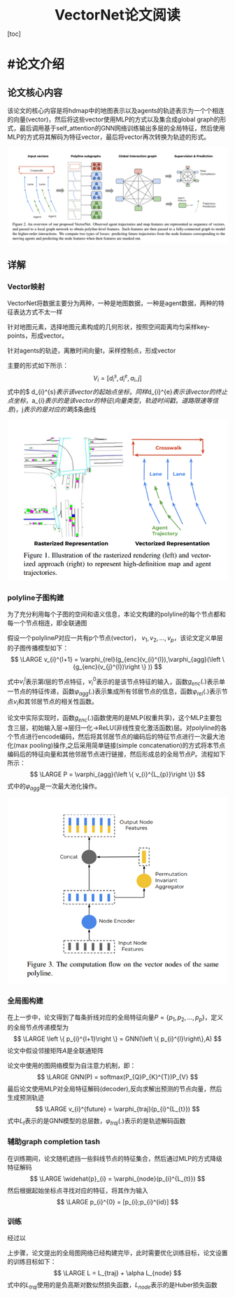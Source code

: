<center><span style="font-size:2rem;font-weight:bold;">VectorNet论文阅读</span></center>

[toc]

<div style="page-break-after: always;"></div>

# #论文介绍

## 论文核心内容

该论文的核心内容是将hdmap中的地图表示以及agents的轨迹表示为一个个相连的向量(vector)，然后将这些vector使用MLP的方式以及集合成global graph的形式，最后调用基于self_attention的GNN网络训练输出多层的全局特征，然后使用MLP的方式将其解码为特征vector，最后将vector再次转换为轨迹的形式。

![image-20240617142621329](VectorNet论文简介.assets/image-20240617142621329.png) 

## 详解

### Vector映射

VectorNet将数据主要分为两种，一种是地图数据，一种是agent数据，两种的特征表达方式不太一样

针对地图元素，选择地图元素构成的几何形状，按照空间距离均匀采样key-points，形成vector。

针对agents的轨迹，离散时间向量t，采样控制点，形成vector

主要的形式如下所示：
$$
V_{i} = [d_{i}^{s} ,d_{i}^{e} , a_{i} , j ]
$$
式中的$ d_{i}^{s}$表示该vector的起始点坐标，同样$d_{i}^{e}$表示该vector的终止点坐标，$a_{i}$表示的是该vector的特征(向量类型，轨迹时间戳，道路限速等信息)，$j$表示的是对应的第$j$条曲线

![image-20240617142512124](VectorNet论文简介.assets/image-20240617142512124.png) 

### polyline子图构建

为了充分利用每个子图的空间和语义信息，本论文构建的polyline的每个节点都和每一个节点相连，即全联通图



假设一个polyline$P$对应一共有p个节点(vector)， ${v_{1},v_{2},...,v_{p}}$，该论文定义单层的子图传播模型如下：
$$
\LARGE
v_{i}^{l+1} = \varphi_{rel}(g_{enc}(v_{i}^{l}),\varphi_{agg}(\left \{g_{enc}(v_{j}^{l})\right \} ))
$$


式中$v_{i}^{l}$表示第$l$层的节点特征，$v_{i}^{0}$表示的是该节点特征的输入，函数$g_{enc}(.)$表示单一节点的特征传递，函数$\varphi_{agg}(.)$表示集成所有邻居节点的信息，函数$\varphi_{rel}(.)$表示节点$v_{i}$和其邻居节点的相关性函数。

论文中实际实现时，函数$g_{enc}(.)$函数使用的是MLP(权重共享)，这个MLP主要包含三层，初始输入层->层归一化->ReLU(非线性变化激活函数)层。对polyline的各个节点进行encode编码，然后将其邻居节点的编码后的特征节点进行一次最大池化(max pooling)操作,之后采用简单链接(simple concatenation)的方式将本节点编码后的特征向量和其他邻居节点进行链接，然后形成总的全局节点$P$​。流程如下所示：
$$
\LARGE
P = \varphi_{agg}(\left \{ v_{i}^{L_{p}}\right \})
$$
式中的$\varphi_{agg}$是一次最大池化操作。

![image-20240617145442099](VectorNet论文简介.assets/image-20240617145442099.png) 

### 全局图构建

在上一步中，论文得到了每条折线对应的全局特征向量$P = \left \{ p_{1} , p_{2} , ...,p_{p}\right \}$，定义的全局节点传递模型为
$$
\LARGE
\left \{ p_{i}^{l+1}\right \} = GNN(\left \{ p_{i}^{l}\right\},A)
$$
论文中假设邻接矩阵$A$是全联通矩阵

论文中使用的图网络模型为自注意力机制，即：
$$
\LARGE
GNN(P) = softmax(P_{Q}P_{K}^{T})P_{V}
$$
最后论文使用MLP对全局特征解码(decoder),反向求解出预测的节点向量，然后生成预测轨迹
$$
\LARGE
v_{i}^{future} = \varphi_{traj}(p_{i}^{L_{t}})
$$
式中$L_{t}$表示的是GNN模型的总层数，$\varphi_{traj}(.)$​表示的是轨迹解码函数

### 辅助graph completion tash

在训练期间，论文随机遮挡一些斜线节点的特征集合，然后通过MLP的方式降级特征解码
$$
\LARGE
\widehat{p}_{i} = \varphi_{node}(p_{i}^{L_{t}})
$$
然后根据起始坐标点寻找对应的特征，将其作为输入
$$
\LARGE
p_{i}^{0} = [p_{i};p_{i}^{id}]
$$


### 训练

经过以

上步骤，论文提出的全局图网络已经构建完毕，此时需要优化训练目标，论文设置的训练目标如下：
$$
\LARGE
L = L_{traj} + \alpha L_{node}
$$
式中的$L_{traj}$使用的是负高斯对数似然损失函数，$L_{node}$表示的是Huber损失函数